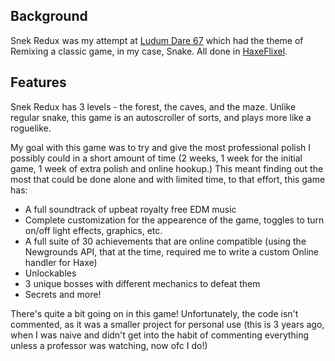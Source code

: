## Background
Snek Redux was my attempt at [Ludum Dare 67](http://ludumdare.com/compo/2016/05/19/minild-67/) which had the theme of Remixing a classic game, in my case, Snake. All done in [HaxeFlixel](https://haxeflixel.com/).

## Features

Snek Redux has 3 levels - the forest, the caves, and the maze. Unlike regular snake, this game is an autoscroller of sorts, and plays more like a roguelike.

My goal with this game was to try and give the most professional polish I possibly could in a short amount of time (2 weeks, 1 week for the initial game, 1 week of extra polish and online hookup.) This meant finding out the most that could be done alone and with limited time, to that effort, this game has:

- A full soundtrack of upbeat royalty free EDM music
- Complete customization for the appearence of the game, toggles to turn on/off light effects, graphics, etc.
- A full suite of 30 achievements that are online compatible (using the Newgrounds API, that at the time, required me to write a custom Online handler for Haxe)
- Unlockables
- 3 unique bosses with different mechanics to defeat them
- Secrets and more!

There's quite a bit going on in this game! Unfortunately, the code isn't commented, as it was a smaller project for personal use (this is 3 years ago, when I was naive and didn't get into the habit of commenting everything unless a professor was watching, now ofc I do!)
<!--stackedit_data:
eyJoaXN0b3J5IjpbLTE5NzM0MDYzMjksLTEyMTM4MzM2NjIsMT
EwMDU0OTA3XX0=
-->